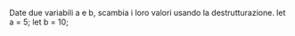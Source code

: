 Date due variabili a e b, scambia i loro valori usando la destrutturazione.
let a = 5;
let b = 10;

